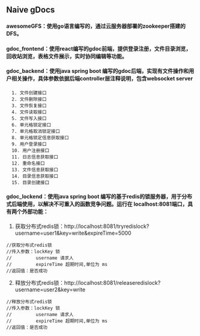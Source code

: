 ## Naive gDocs

#### awesomeGFS：使用go语言编写的，通过云服务器部署的zookeeper搭建的DFS。

#### gdoc_frontend：使用react编写的gdoc前端，提供登录注册，文件目录浏览，回收站浏览，表格文件展示，实时协同编辑等功能。

#### gdoc_backend：使用java spring boot 编写的gdoc后端，实现有文件操作和用户相关操作，具体参数依据后端controller层注释说明，包含websocket server

      1. 文件创建接口
      2. 文件删除接口
      3. 文件恢复接口
      4. 文件读取接口
      5. 文件写入接口
      6. 单元格锁定接口
      7. 单元格取消锁定接口
      8. 单元格锁定信息获取接口
      9. 用户登录接口
      10. 用户注册接口
      11. 日志信息获取接口
      12. 重命名接口
      13. 文件信息获取接口
      14. 目录信息获取接口
      15. 目录创建接口

#### gdoc_lockend：使用java spring boot 编写的基于redis的锁服务器，用于分布式后端使用，以解决不可重入的函数竞争问题。运行在 localhost:8081端口，具有两个外部功能：


1. 获取分布式redis锁：http://localhost:8081/tryredislock?username=user1&key=write&expireTime=5000

```
//获取分布式redis锁
//传入参数：lockKey 锁
//         username 请求人
//         expireTime 超期时间,单位为 ms
//返回值：是否成功
```

2. 释放分布式redis锁：http://localhost:8081/releaseredislock?username=user2&key=write

```
//释放分布式redis锁
//传入参数：lockKey 锁
//         username 请求人
//         expireTime 超期时间,单位为 ms
//返回值：是否成功
```
